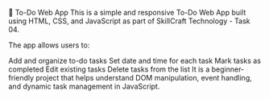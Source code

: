 📝 To-Do Web App
This is a simple and responsive To-Do Web App built using HTML, CSS, and JavaScript as part of SkillCraft Technology - Task 04.

The app allows users to:

Add and organize to-do tasks
Set date and time for each task
Mark tasks as completed
Edit existing tasks
Delete tasks from the list
It is a beginner-friendly project that helps understand DOM manipulation, event handling, and dynamic task management in JavaScript.
